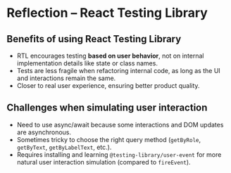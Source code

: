 # Reflection – React Testing Library

## Benefits of using React Testing Library
- RTL encourages testing **based on user behavior**, not on internal implementation details like state or class names.  
- Tests are less fragile when refactoring internal code, as long as the UI and interactions remain the same.  
- Closer to real user experience, ensuring better product quality.

## Challenges when simulating user interaction
- Need to use async/await because some interactions and DOM updates are asynchronous.  
- Sometimes tricky to choose the right query method (`getByRole`, `getByText`, `getByLabelText`, etc.).  
- Requires installing and learning `@testing-library/user-event` for more natural user interaction simulation (compared to `fireEvent`).  
